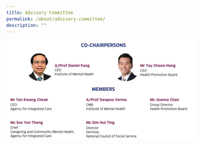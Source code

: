 ```yaml
---
title: Advisory Committee
permalink: /about/advisory-committee/
description: ""
---
```

![](/images/ac_updatedv3.png)
